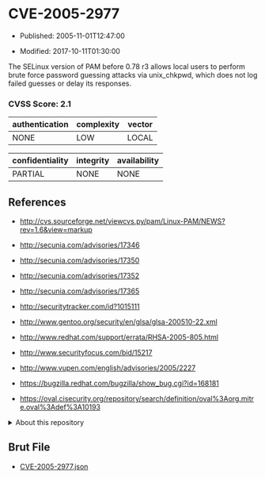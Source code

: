 # CVE-2005-2977

- Published: 2005-11-01T12:47:00

- Modified: 2017-10-11T01:30:00

The SELinux version of PAM before 0.78 r3 allows local users to perform brute force password guessing attacks via unix_chkpwd, which does not log failed guesses or delay its responses.

### CVSS Score: **2.1**

| authentication | complexity | vector |
| --- | --- | --- |
| NONE | LOW | LOCAL |

| confidentiality | integrity | availability |
| --- | --- | --- |
| PARTIAL | NONE | NONE |

## References

* http://cvs.sourceforge.net/viewcvs.py/pam/Linux-PAM/NEWS?rev=1.6&view=markup

* http://secunia.com/advisories/17346

* http://secunia.com/advisories/17350

* http://secunia.com/advisories/17352

* http://secunia.com/advisories/17365

* http://securitytracker.com/id?1015111

* http://www.gentoo.org/security/en/glsa/glsa-200510-22.xml

* http://www.redhat.com/support/errata/RHSA-2005-805.html

* http://www.securityfocus.com/bid/15217

* http://www.vupen.com/english/advisories/2005/2227

* https://bugzilla.redhat.com/bugzilla/show_bug.cgi?id=168181

* https://oval.cisecurity.org/repository/search/definition/oval%3Aorg.mitre.oval%3Adef%3A10193

<details>
<summary>About this repository</summary> 

  This repository is part of the project [Live Hack CVE](https://github.com/Live-Hack-CVE). Main website can be found [www.live-hack.org](https://www.live-hack.org) 
  
  Made by [Sn0wAlice](https://github.com/Sn0wAlice) for the people that care about security and need to have a feed of the latest CVEs. Hope you enjoy it, don't forget to star the repo and follow me on [Twitter](https://twitter.com/Sn0wAlice) and [Github](https://github.com/Sn0wAlice). And that is my [personnal website](https://www.alice-snow.me/)

  - [Home Page](https://github.com/Live-Hack-CVE)
  - [Framework](https://github.com/Live-Hack-CVE/cve-framework)
  - [CVE database](https://github.com/Live-Hack-CVE/full_database)
  - [Changelog](https://github.com/Live-Hack-CVE/Changelog)
</details>

## Brut File

* [CVE-2005-2977.json](https://raw.githubusercontent.com/Live-Hack-CVE/full_database/main/cves/2005/CVE-2005-2977.json)

